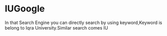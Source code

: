 # IUGoogle
In that Search Engine you can directly search by using keyword,Keyword is belong to Iqra University.Similar search comes IU
